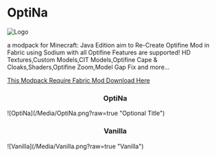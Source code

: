 # OptiNa
<a><img src="https://github.com/NotAGanesh/OptiNa/blob/main/Assets/Logo.png?raw=true" alt="Logo" style="width:10%;height:10%;"></a>
<p>a modpack for Minecraft: Java Edition aim to Re-Create Optifine Mod in Fabric using Sodium with all Optifine
Features are supported! HD Textures,Custom Models,CIT Models,Optifine Cape & Cloaks,Shaders,Optifine Zoom,Model Gap Fix and more...</p>

<a href="https://fabricmc.net/">This Modpack Require Fabric Mod Download Here</a>
<center><h3>OptiNa</h3></center>
![OptiNa](/Media/OptiNa.png?raw=true "Optional Title")
<center><h3>Vanilla</h3></center>
![Vanilla](/Media/Vanilla.png?raw=true "Vanilla")
